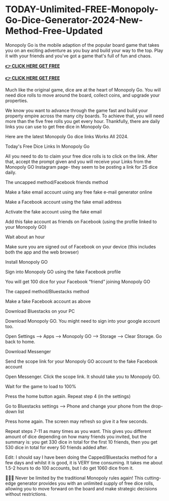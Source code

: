 # TODAY-Unlimited-FREE-Monopoly-Go-Dice-Generator-2024-New-Method-Free-Updated

Monopoly Go is the mobile adaption of the popular board game that takes you on an exciting adventure as you buy and build your way to the top. Play it with your friends and you've got a game that's full of fun and chaos.

**[👉 CLICK HERE GET FREE ](https://tinyurl.com/yraheyk3)**

**[👉 CLICK HERE GET FREE](https://tinyurl.com/yraheyk3)**


Much like the original game, dice are at the heart of Monopoly Go. You will need dice rolls to move around the board, collect coins, and upgrade your properties.

We know you want to advance through the game fast and build your property empire across the many city boards. To achieve that, you will need more than the five free rolls you get every hour. Thankfully, there are daily links you can use to get free dice in Monopoly Go.

Here are the latest Monopoly Go dice links Works All 2024.

Today's Free Dice Links In Monopoly Go

All you need to do to claim your free dice rolls is to click on the link. After that, accept the prompt given and you will receive your Links from the Monopoly GO Instagram page- they seem to be posting a link for 25 dice daily.

The uncapped method/Facebook friends method

Make a fake email account using any free fake e-mail generator online

Make a Facebook account using the fake email address

Activate the fake account using the fake email

Add this fake account as friends on Facebook (using the profile linked to your Monopoly GO)

Wait about an hour

Make sure you are signed out of Facebook on your device (this includes both the app and the web browser)

Install Monopoly GO

Sign into Monopoly GO using the fake Facebook profile

You will get 100 dice for your Facebook “friend” joining Monopoly GO

The capped method/Bluestacks method

Make a fake Facebook account as above

Download Bluestacks on your PC

Download Monopoly GO. You might need to sign into your google account too.

Open Settings —> Apps —> Monopoly GO —> Storage —> Clear Storage. Go back to home.

Download Messenger

Send the scope link for your Monopoly GO account to the fake Facebook account

Open Messenger. Click the scope link. It should take you to Monopoly GO.

Wait for the game to load to 100%

Press the home button again. Repeat step 4 (in the settings)

Go to Bluestacks settings —> Phone and change your phone from the drop-down list

Press home again. The screen may refresh so give it a few seconds.

Repeat steps 7-11 as many times as you want. This gives you different amount of dice depending on how many friends you invited, but the summary is: you get 330 dice in total for the first 10 friends, then you get 530 dice in total for every 50 friends added after.

Edit: I should say I have been doing the Capped/Bluestacks method for a few days and whilst it is good, it is VERY time consuming. It takes me about 1.5-2 hours to do 100 accounts, but I do get 1060 dice from it.

🎲🎲🎲 Never be limited by the traditional Monopoly rules again! This cutting-edge generator provides you with an unlimited supply of free dice rolls, allowing you to move forward on the board and make strategic decisions without restrictions.
